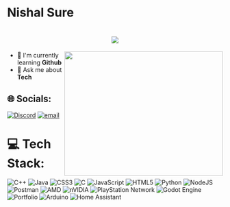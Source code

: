 # Nishal Sure
<h1 align="center">
    <img src="https://readme-typing-svg.herokuapp.com?font=Bebas+Neue&size=30&duration=3000&pause=1000&color=0096FFDC&width=430&lines=Hi+There+%F0%9F%91%8B%F0%9F%8F%BB;I'm+Nishal+!" />
</h1>

<img align="right" width="370" height="290" src="https://i.pinimg.com/originals/47/f0/34/47f0342cec72b800463bf003eac1257e.gif">
                                              
- 🌱 I'm currently learning **Github**
- 💬 Ask me about **Tech**

## 🌐 Socials:
[![Discord](https://img.shields.io/badge/Discord-%237289DA.svg?logo=discord&logoColor=white)](https://discord.gg/nish_37) 
[![email](https://img.shields.io/badge/Email-D14836?logo=gmail&logoColor=white)](mailto:nishal.sure@gmail.com) 

# 💻 Tech Stack:
![C++](https://img.shields.io/badge/c++-%2300599C.svg?style=flat-square&logo=c%2B%2B&logoColor=white) 
![Java](https://img.shields.io/badge/java-%23ED8B00.svg?style=flat-square&logo=openjdk&logoColor=white) 
![CSS3](https://img.shields.io/badge/css3-%231572B6.svg?style=flat-square&logo=css3&logoColor=white) 
![C](https://img.shields.io/badge/c-%2300599C.svg?style=flat-square&logo=c&logoColor=white) 
![JavaScript](https://img.shields.io/badge/javascript-%23323330.svg?style=flat-square&logo=javascript&logoColor=%23F7DF1E) 
![HTML5](https://img.shields.io/badge/html5-%23E34F26.svg?style=flat-square&logo=html5&logoColor=white) 
![Python](https://img.shields.io/badge/python-3670A0?style=flat-square&logo=python&logoColor=ffdd54) 
![NodeJS](https://img.shields.io/badge/node.js-6DA55F?style=flat-square&logo=node.js&logoColor=white) 
![Postman](https://img.shields.io/badge/Postman-FF6C37?style=flat-square&logo=postman&logoColor=white) 
![AMD](https://img.shields.io/badge/AMD-%23000000.svg?style=flat-square&logo=amd&logoColor=white) 
![nVIDIA](https://img.shields.io/badge/nVIDIA-%2376B900.svg?style=flat-square&logo=nVIDIA&logoColor=white) 
![PlayStation Network](https://img.shields.io/badge/PSN-%230070D1.svg?style=flat-square&logo=Playstation&logoColor=white) 
![Godot Engine](https://img.shields.io/badge/GODOT-%23FFFFFF.svg?style=flat-square&logo=godot-engine) 
![Portfolio](https://img.shields.io/badge/Portfolio-%23000000.svg?style=flat-square&logo=firefox&logoColor=#FF7139) 
![Arduino](https://img.shields.io/badge/-Arduino-00979D?style=flat-square&logo=Arduino&logoColor=white) 
![Home Assistant](https://img.shields.io/badge/home%20assistant-%2341BDF5.svg?style=flat-square&logo=home-assistant&logoColor=white)
